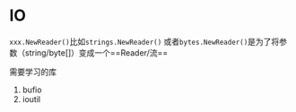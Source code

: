 

# IO

`xxx.NewReader()`比如`strings.NewReader()`  或者`bytes.NewReader()`是为了将参数（string/byte[]）变成一个==Reader/流==





需要学习的库

1. bufio
2. ioutil